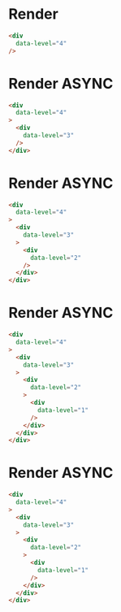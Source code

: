 # Render
```html
<div
  data-level="4"
/>
```


# Render ASYNC
```html
<div
  data-level="4"
>
  <div
    data-level="3"
  />
</div>
```


# Render ASYNC
```html
<div
  data-level="4"
>
  <div
    data-level="3"
  >
    <div
      data-level="2"
    />
  </div>
</div>
```


# Render ASYNC
```html
<div
  data-level="4"
>
  <div
    data-level="3"
  >
    <div
      data-level="2"
    >
      <div
        data-level="1"
      />
    </div>
  </div>
</div>
```


# Render ASYNC
```html
<div
  data-level="4"
>
  <div
    data-level="3"
  >
    <div
      data-level="2"
    >
      <div
        data-level="1"
      />
    </div>
  </div>
</div>
```

